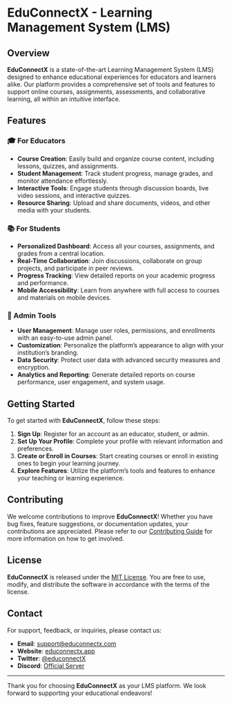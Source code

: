 # EduConnectX - Learning Management System (LMS)

## Overview

**EduConnectX** is a state-of-the-art Learning Management System (LMS) designed to enhance educational experiences for educators and learners alike. Our platform provides a comprehensive set of tools and features to support online courses, assignments, assessments, and collaborative learning, all within an intuitive interface.

## Features

### 🎓 For Educators
- **Course Creation**: Easily build and organize course content, including lessons, quizzes, and assignments.
- **Student Management**: Track student progress, manage grades, and monitor attendance effortlessly.
- **Interactive Tools**: Engage students through discussion boards, live video sessions, and interactive quizzes.
- **Resource Sharing**: Upload and share documents, videos, and other media with your students.

### 📚 For Students
- **Personalized Dashboard**: Access all your courses, assignments, and grades from a central location.
- **Real-Time Collaboration**: Join discussions, collaborate on group projects, and participate in peer reviews.
- **Progress Tracking**: View detailed reports on your academic progress and performance.
- **Mobile Accessibility**: Learn from anywhere with full access to courses and materials on mobile devices.

### 🔧 Admin Tools
- **User Management**: Manage user roles, permissions, and enrollments with an easy-to-use admin panel.
- **Customization**: Personalize the platform’s appearance to align with your institution’s branding.
- **Data Security**: Protect user data with advanced security measures and encryption.
- **Analytics and Reporting**: Generate detailed reports on course performance, user engagement, and system usage.

## Getting Started

To get started with **EduConnectX**, follow these steps:

1. **Sign Up**: Register for an account as an educator, student, or admin.
2. **Set Up Your Profile**: Complete your profile with relevant information and preferences.
3. **Create or Enroll in Courses**: Start creating courses or enroll in existing ones to begin your learning journey.
4. **Explore Features**: Utilize the platform’s tools and features to enhance your teaching or learning experience.

## Contributing

We welcome contributions to improve **EduConnectX**! Whether you have bug fixes, feature suggestions, or documentation updates, your contributions are appreciated. Please refer to our [Contributing Guide](CONTRIBUTING.md) for more information on how to get involved.

## License

**EduConnectX** is released under the [MIT License](LICENSE.md). You are free to use, modify, and distribute the software in accordance with the terms of the license.

## Contact

For support, feedback, or inquiries, please contact us:

- **Email**: [support@educonnectx.com](mailto:fedsi.yasser@gmail.com)
- **Website**: [educonnectx.app](https://educonnectx.app)
- **Twitter**: [@educonnectX](https://twitter.com/ecx_app)
- **Discord**: [Official Server](https://discord.gg/)

---

Thank you for choosing **EduConnectX** as your LMS platform. We look forward to supporting your educational endeavors!

